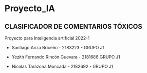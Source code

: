 # Proyecto_IA
## CLASIFICADOR DE COMENTARIOS TÓXICOS
Proyecto para Inteligencia artificial 2022-1

* Santiago Ariza Briceño - 2183223 - GRUPO J1

* Yezith Fernando Rincón Guevara - 2181686 GRUPO J1

* Nicolas Tarazona Moncada - 2182692 - GRUPO J1
